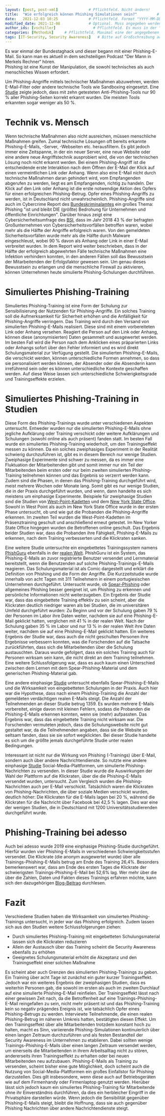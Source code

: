 ```yaml
---
layout: [post, post-xml]              # Pflichtfeld. Nicht ändern!
title:  "Wie erfolgreich können Phishing Simulationen sein?"         # Pflichtfeld. Bitte einen Titel für den Blog Post angeben.
date:   2021-12-03 10:25              # Pflichtfeld. Format "YYYY-MM-DD HH:MM". Muss für Veröffentlichung in der Vergangenheit liegen. (Für Preview egal)
modified_date: 2021-12-08             # Optional. Muss angegeben werden, wenn eine bestehende Datei geändert wird.
author_ids: [vschiller]                 # Pflichtfeld. Es muss in der "authors.yml" einen Eintrag mit diesen Namen geben.
categories: [Methodik]     # Pflichtfeld. Maximal eine der angegebenen Kategorien verwenden.
tags: [IT-Security, Security Awareness]   # Bitte auf Großschreibung achten.
---
```


Es war einmal der Bundestaghack und dieser begann mit einer Phishing-E-Mail. 
So kann man es aktuell in dem sechsteiligen Podcast "Der Mann in Merkels Rechner“ hören.  
Phishing ist eine Kunst der Manipulation, die sowohl technisches als auch menschliches Wissen erfordert. 

Um Phishing-Angriffe mittels technischer Maßnahmen abzuwehren, werden E-Mail-Filter oder andere technische Tools wie Sandboxing eingesetzt. 
Eine [Studie](https://www.academia.edu/download/66627615/Phinding_Phish_An_Evaluation_of_Anti-Phi20210423-2819-1wgo0j5.pdf) zeigte jedoch, dass mit zehn getesteten Anti-Phishing-Tools nur 90 % aller Phishing-Seiten korrekt erkannt wurden. 
Die meisten Tools erkannten sogar weniger als 50 %. 

# Technik vs. Mensch 

Wenn technische Maßnahmen also nicht ausreichen, müssen menschliche Maßnahmen greifen. 
Zumal technische Lösungen oft bereits erkannte Phishing-E-Mails, -Server, -Webseiten etc. herausfiltern. 
Es gibt jedoch immer eine Zeitspanne, in der ein neuer Server, eine neue Website oder eine andere neue Angriffstechnik ausprobiert wird, die von der technischen Lösung noch nicht erkannt werden. 
Bei einem Phishing-Angriff ist die entscheidende erste Interaktion nach dem Öffnen der E-Mail der Klick auf einen vermeintlichen Link oder Anhang. 
Wenn also eine E-Mail nicht durch technische Maßnahmen daran gehindert wird, vom Empfangenden abgerufen zu werden, liegt es am Empfangenden, richtig zu handeln. 
Der Klick auf den Link oder Anhang ist die erste notwendige Aktion des Opfers für einen erfolgreichen Phishing-Betrug.
Opfer eines Phishing-Angriffs zu werden, ist in Deutschland nicht unwahrscheinlich. 
Phishing-Angriffe sind auch im Cybercrime Report des [Bundeskriminalamtes](https://www.bka.de/SharedDocs/Downloads/DE/Publikationen/JahresberichteUndLagebilder/Cybercrime/cybercrimeBundeslagebild2020.html;jsessionid=E6BA6ABCD9436276B64F2339DA6397DB.live2302?nn=28110) ein großes Thema: Phishing "ist und bleibt DIE (größte) Bedrohung für Unternehmen und öffentliche Einrichtungen". 
Darüber hinaus zeigt eine Cybersicherheitsumfrage des [BSI](https://www.allianz-fuer-cybersicherheit.de/SharedDocs/Downloads/Webs/ACS/DE/cyber-sicherheits-umfrage_2018.pdf;jsessionid=1D7473A66363C86AA7287EE9D1F63B7E.internet471?__blob=publicationFile&v=1), dass im Jahr 2018 43 % der befragten Großunternehmen von Cybersicherheitsvorfällen betroffen waren, wobei mehr als die Hälfte der Angriffe erfolgreich waren. 
Von den gemeldeten Sicherheitsvorfällen wurde mehr als die Hälfte durch Malware eingeschleust, wobei 90 % davon als Anhang oder Link in einer E-Mail verbreitet wurden. 
In dem Report wird weiter beschrieben, dass in der Hälfte der erfolgreich abgewehrten Fälle technische Maßnahmen eine Infektion verhindern konnten, in den anderen Fällen soll das Bewusstsein der Mitarbeitenden der Erfolgsfaktor gewesen sein. 
Um genau dieses Bewusstsein zu erlangen und die menschliche Firewall zu aktivieren, können Unternehmen heute simulierte Phishing-Schulungen durchführen.

# Simuliertes Phishing-Training

Simuliertes Phishing-Training ist eine Form der Schulung zur Sensibilisierung der Nutzenden für Phishing-Angriffe. 
Ein solches Training soll die Aufmerksamkeit für Sicherheit erhöhen und die Anfälligkeit für Phishing-Angriffe verringern.
Das Training wird durch den Versand von simulierten Phishing-E-Mails realisiert. 
Diese sind mit einem vorbereiteten Link oder Anhang versehen. 
Reagiert die Person auf den Link oder Anhang, können diese (anonymisierten) Daten gesammelt und ausgewertet werden. 
Im besten Fall wird die Person nach dem Anklicken eines präparierten Links oder Anhangs sofort über den Fehler informiert und es wird direkt Schulungsmaterial zur Verfügung gestellt.
Die simulierten Phishing-E-Mails, die verschickt werden, können unterschiedliche Formen annehmen, so dass sie personalisiert werden können, der Absender oder die Absenderin kann irreführend sein oder es können unterschiedliche Kontexte geschaffen werden. 
Auf diese Weise lassen sich unterschiedliche Schwierigkeitsgrade und Trainingseffekte erzielen.

# Simuliertes Phishing-Training in Studien

Diese Form des Phishing-Trainings wurde unter verschiedenen Aspekten untersucht. 
Entweder wurden nur die simulierten Phishing-E-Mails ohne jegliche Aufklärung oder Training verschickt oder weitere Aufklärungen und Schulungen (sowohl online als auch präsent) fanden statt. 
Im besten Fall wurde ein simuliertes Phishing-Training wiederholt, um den Trainingseffekt messen zu können. 
Da ein solches zweiphasiges Experiment in der Realität schwierig durchzuführen ist, gibt es in diesem Bereich nur wenige Studien. 
Zweiphasige Experimente sind schwer zu messen, da es immer eine Fluktuation der Mitarbeitenden gibt und somit immer nur ein Teil der Mitarbeitenden beim ersten oder nur beim zweiten simulierten Phishing-Training teilnehmen können und das Ergebnis so verzerrt werden kann. 
Zudem sind die Phasen, in denen das Phishing-Training durchgeführt wird, meist mehrere Wochen oder Monate lang. 
Somit gibt es nur wenige Studien, die in der Praxis durchgeführt wurden, und wenn, dann handelte es sich meistens um einphasige Experimente.
Beispiele für zweiphasige Studien sind die Studien von [West-Point-Kadetten](https://www.learntechlib.org/p/103686/) und dem [New York State Office](https://www.wsj.com/articles/SB112424042313615131). 
Sowohl in West Point als auch im New York State Office wurde in der ersten Phase untersucht, ob und wie gut die Probanden die Phishing-Angriffe erkennen.
Im zweiten Teil wurden die West-Point-Kadetten im Präsenztraining geschult und anschließend erneut getestet. 
Im New Yorker State Office hingegen wurden die Betroffenen online geschult. 
Das Ergebnis beider Studien war, dass die Probanden ihre Fähigkeit, Phishing-E-Mails zu erkennen, nach dem Training verbesserten und die Klickraten sanken. 

Eine weitere Studie untersuchte ein eingebettetes Trainingssystem namens [PhishGuru](https://dl.acm.org/doi/abs/10.1145/1240624.1240760) ebenfalls in der [realen Welt](https://ieeexplore.ieee.org/abstract/document/4696970/?casa_token=MbmjgEZ5B3UAAAAA:GJDyN4efJgnNc-WybNJ3t9Xikvp3GdGCVbcpl7N4mPC5VODp7PC-v7N_UggnFKnmJr8QX_7WkBP0). 
PhishGuru ist ein System, das Phishing-E-Mails an zuvor registrierte Benutzer versendet und Lernmaterial bereitstellt, wenn die Benutzenden auf solche Phishing-Trainings-E-Mails reagieren. 
Das Schulungsmaterial ist als Comic dargestellt und erklärt die Definition von Phishing und die Form der Angriffe.
Die Kurzzeitstudie wurde innerhalb von acht Tagen mit 311 Teilnehmern in einem portugiesischen Unternehmen durchgeführt. 
Untersucht wurde, ob [Spear-Phishing](https://www.computerweekly.com/de/definition/Spear-Phishing) oder allgemeines Phishing besser geeignet ist, um Phishing zu erkennen und persönliche Informationen nicht weiterzugeben.
Ein Ergebnis der Studie war, dass das eingebettete Training effektiv zu sein scheint, aber die Klickraten deutlich niedriger waren als bei Studien, die im universitären Umfeld durchgeführt wurden: 
Zu Beginn und vor der Schulung gaben 79 % der Personen im Labor ihre Daten weiter, nachdem sie auf eine Phishing-E-Mail geklickt hatten, verglichen mit 41 % in der realen Welt.
Nach der Schulung gaben 35 % im Labor und nur 13 % in der realen Welt ihre Daten weiter, nachdem sie auf eine Phishing-E-Mail geklickt hatten.
Ein weiteres Ergebnis der Studie war, dass auch die nicht geschulten Personen ihre Ergebnisse verbessern konnten, was die Forschenden auf die Tatsache zurückführten, dass sich die Mitarbeitenden über die Schulung austauschten. 
Daraus wurde gefolgert, dass ein solches Training auch für Personen wirksam sein kann, die nicht direkt an dem Training teilnehmen. 
Eine weitere Schlussfolgerung war, dass es auch kaum einen Unterschied zwischen dem Lernen mit dem Spear-Phishing-Material und dem generischen Phishing-Material gab.

Eine andere einphasige [Studie](https://ieeexplore.ieee.org/abstract/document/6585241/?casa_token=gR_MTQC_7wUAAAAA:dmXsUP0cQSNsv1BMate9-Un15g2hYut02b847gVLlndOJ4RoWt08Pj8HxhPtpklT7QpjHR2cHFyj) untersucht ebenfalls Spear-Phishing-E-Mails und die Wirksamkeit von eingebetteten Schulungen in der Praxis. 
Auch hier war die Hypothese, dass nach einem Phishing-Training die Anzahl der gemeldeten verdächtigen realen E-Mails steigt. 
Die Anzahl der Teilnehmenden an dieser Studie betrug 1359.
Es wurden mehrere E-Mails vorbereitet, einige davon mit kleinen Fehlern, sodass die Probanden die Phishing-E-Mails erkennen konnten, wenn sie (mehr) aufpassten. 
Das Ergebnis war, dass das eingebettete Training nicht wirksam war. 
Die Forschenden vermuteten jedoch, dass die Schulungswebsite nicht gut gestaltet war, da die Teilnehmenden angaben, dass sie die Website so seltsam fanden, dass sie sie sofort wegklickten. 
Bei dieser Studie handelte es sich um die größte jemals durchgeführte Studie unter realen Bedingungen.

Interessant ist nicht nur die Wirkung von Phishing (-Trainings) über E-Mail, sondern auch über andere Nachrichtendienste.
So nutzte eine andere einphasige [Studie](https://link.springer.com/chapter/10.1007/978-3-319-70278-0_39) Social-Media-Plattformen, um simulierte Phishing-Nachrichten zu versenden. 
In dieser Studie wurde die Auswirkungen der Wahl der Plattform auf die Klickraten, über die die Phishing-E-Mails versendet wurden, untersucht. 
Zum Vergleich wurden die Phishing-Nachrichten auch per E-Mail verschickt. 
Tatsächlich waren die Klickraten von Phishing-Nachrichten, die über soziale Medien verschickt wurden, deutlich höher: 
Die Klickraten für die E-Mails lagen bei 20 %, während die Klickraten für die Nachricht über Facebook bei 42,5 % lagen. 
Dies war eine der wenigen Studien, die in Deutschland mit 1200 Universitätsstudierenden durchgeführt wurde.

# Phishing-Training bei adesso 

Auch bei adesso wurde 2019 eine einphasige Phishing-Studie durchgeführt. 
Hierfür wurden vier Phishing-E-Mails in verschiedenen Schwierigkeitsstufen versendet. 
Die Klickrate (die anonym ausgewertet wurde) über alle Trainings-Phishing-E-Mails betrug am Ende des Training 26,4%. 
Besonders bemerkenswert war, dass am Ende des ersten Tages die Klickrate der schwierigsten Trainings-Phishing-E-Mail bei 52,6% lag. 
Wer mehr über die über die Zahlen, Daten und Fakten dieses Trainings erfahren möchte, kann sich den dazugehörigen [Blog-Beitrag](https://www.adesso.ch/de_ch/news/blog/phishing-kampagne-bei-adesso.jsp) durchlesen.

# Fazit

Verschiedene Studien haben die Wirksamkeit von simulierten Phishing-Trainings untersucht, in jeder war das Phishing erfolgreich. 
Zudem lassen sich aus den Studien weitere Schlussfolgerungen ziehen:

* Durch simuliertes Phishing-Training mit eingebetteten Schulungsmaterial lassen sich die Klickraten reduzieren 
* Allein der Austausch über das Training scheint die Security Awareness ebenfalls zu erhöhen
* Geeignetes Schulungsmaterial erhöht die Akzeptanz und den Trainingseffekt einer solchen Maßnahme

Es scheint aber auch Grenzen des simulierten Phishing-Trainings zu geben. 
Ein Training über acht Tage ist zunächst ein guter kurzer Trainingseffekt. 
Jedoch war ein weiteres Ergebnis der zweiphasigen Studien, dass es weiterhin Personen gab, die sowohl im ersten als auch im zweiten Durchlauf auf eine simulierte Phishing-E-Mail reinfielen. 
Der Trainingseffekt lässt nach einer gewissen Zeit nach, da die Betroffenheit auf eine Trainings-Phishing-E-Mail reingefallen zu sein, nicht mehr präsent ist und das Phishing-Training kein so negativ prägendes Ereignis ist, wie tatsächlich Opfer eines Phishing-Betrugs zu werden. 
Interviewte Teilnehmende, die einen realen Phishing-Betrug im näheren Umkreis hatten, bestätigten diesen Effekt.
Um den Trainingseffekt über alle Mitarbeitenden trotzdem konstant hoch zu halten, macht es Sinn, variierende Phishing-Simulationen kontinuierlich über einen langen Zeitraum durchzuführen und als festen Bestandteil der Security Awareness im Unternehmen zu etablieren. 
Dabei sollten wenige Trainings-Phishing-E-Mails über einen langen Zeitraum versendet werden, um einerseits die Mitarbeitenden in ihrem Arbeitsalltag nicht zu stören, andererseits ihren Trainingseffekt zu erhalten oder bei neuen Mitarbeitenden neu aufzubauen. 
Phishing-E-Mails als Training zu versenden, scheint bisher eine gute Möglichkeit, doch scheint auch die Nutzung von Social-Media-Plattformen ein großes Einfallstor für Phishing darzustellen. 
Dies gilt insbesondere, wenn diese auch auf Betriebsgeräten wie auf dem Firmenhandy oder Firmenlaptop genutzt werden. 
Hierüber lässt sich jedoch kaum ein simuliertes Phishing-Training für Mitarbeitende ohne ihr Einverständnis durchführen, da dies ein herbleicher Eingriff in die Privatsphäre darstellen würde. 
Wenn jedoch die Sensibilität gegenüber Phishing-E-Mails steigt, bleibt die Hoffnung, dass sie auch gegenüber Phishing Nachrichten über andere Nachrichtendienste steigt. 
